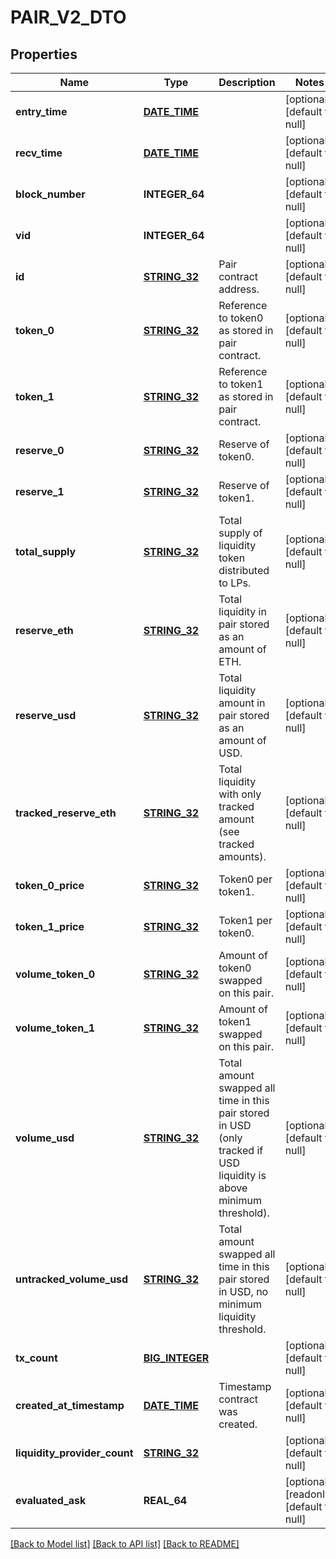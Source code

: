 # PAIR_V2_DTO

## Properties
Name | Type | Description | Notes
------------ | ------------- | ------------- | -------------
**entry_time** | [**DATE_TIME**](DATE_TIME.md) |  | [optional] [default to null]
**recv_time** | [**DATE_TIME**](DATE_TIME.md) |  | [optional] [default to null]
**block_number** | **INTEGER_64** |  | [optional] [default to null]
**vid** | **INTEGER_64** |  | [optional] [default to null]
**id** | [**STRING_32**](STRING_32.md) | Pair contract address. | [optional] [default to null]
**token_0** | [**STRING_32**](STRING_32.md) | Reference to token0 as stored in pair contract. | [optional] [default to null]
**token_1** | [**STRING_32**](STRING_32.md) | Reference to token1 as stored in pair contract. | [optional] [default to null]
**reserve_0** | [**STRING_32**](STRING_32.md) | Reserve of token0. | [optional] [default to null]
**reserve_1** | [**STRING_32**](STRING_32.md) | Reserve of token1. | [optional] [default to null]
**total_supply** | [**STRING_32**](STRING_32.md) | Total supply of liquidity token distributed to LPs. | [optional] [default to null]
**reserve_eth** | [**STRING_32**](STRING_32.md) | Total liquidity in pair stored as an amount of ETH. | [optional] [default to null]
**reserve_usd** | [**STRING_32**](STRING_32.md) | Total liquidity amount in pair stored as an amount of USD. | [optional] [default to null]
**tracked_reserve_eth** | [**STRING_32**](STRING_32.md) | Total liquidity with only tracked amount (see tracked amounts). | [optional] [default to null]
**token_0_price** | [**STRING_32**](STRING_32.md) | Token0 per token1. | [optional] [default to null]
**token_1_price** | [**STRING_32**](STRING_32.md) | Token1 per token0. | [optional] [default to null]
**volume_token_0** | [**STRING_32**](STRING_32.md) | Amount of token0 swapped on this pair. | [optional] [default to null]
**volume_token_1** | [**STRING_32**](STRING_32.md) | Amount of token1 swapped on this pair. | [optional] [default to null]
**volume_usd** | [**STRING_32**](STRING_32.md) | Total amount swapped all time in this pair stored in USD (only tracked if USD liquidity is above minimum threshold). | [optional] [default to null]
**untracked_volume_usd** | [**STRING_32**](STRING_32.md) | Total amount swapped all time in this pair stored in USD, no minimum liquidity threshold. | [optional] [default to null]
**tx_count** | [**BIG_INTEGER**](BigInteger.md) |  | [optional] [default to null]
**created_at_timestamp** | [**DATE_TIME**](DATE_TIME.md) | Timestamp contract was created. | [optional] [default to null]
**liquidity_provider_count** | [**STRING_32**](STRING_32.md) |  | [optional] [default to null]
**evaluated_ask** | **REAL_64** |  | [optional] [readonly] [default to null]

[[Back to Model list]](../README.md#documentation-for-models) [[Back to API list]](../README.md#documentation-for-api-endpoints) [[Back to README]](../README.md)


